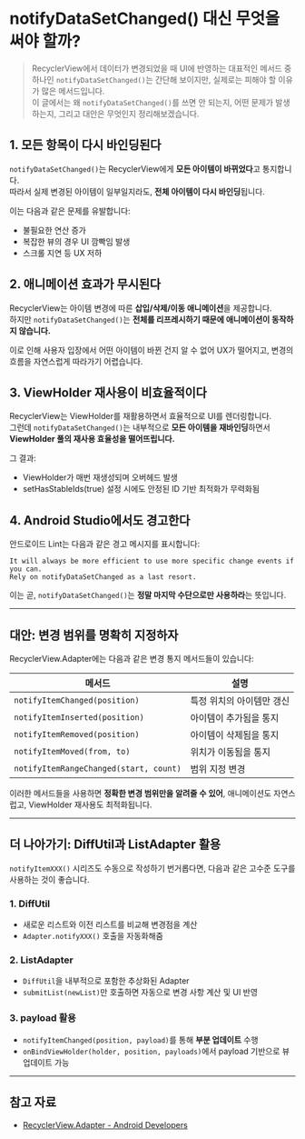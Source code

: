# notifyDataSetChanged() 대신 무엇을 써야 할까?

> RecyclerView에서 데이터가 변경되었을 때 UI에 반영하는 대표적인 메서드 중 하나인 `notifyDataSetChanged()`는 간단해 보이지만, 실제로는 피해야 할 이유가 많은 메서드입니다.  
> 이 글에서는 왜 `notifyDataSetChanged()`를 쓰면 안 되는지, 어떤 문제가 발생하는지, 그리고 대안은 무엇인지 정리해보겠습니다.  

## 1. 모든 항목이 다시 바인딩된다

`notifyDataSetChanged()`는 RecyclerView에게 **모든 아이템이 바뀌었다**고 통지합니다.  
따라서 실제 변경된 아이템이 일부일지라도, **전체 아이템이 다시 바인딩**됩니다.  

이는 다음과 같은 문제를 유발합니다:

* 불필요한 연산 증가
* 복잡한 뷰의 경우 UI 깜빡임 발생
* 스크롤 지연 등 UX 저하

## 2. 애니메이션 효과가 무시된다

RecyclerView는 아이템 변경에 따른 **삽입/삭제/이동 애니메이션**을 제공합니다.  
하지만 `notifyDataSetChanged()`는 **전체를 리프레시하기 때문에 애니메이션이 동작하지 않습니다.**

이로 인해 사용자 입장에서 어떤 아이템이 바뀐 건지 알 수 없어 UX가 떨어지고, 변경의 흐름을 자연스럽게 따라가기 어렵습니다.

## 3. ViewHolder 재사용이 비효율적이다

RecyclerView는 ViewHolder를 재활용하면서 효율적으로 UI를 렌더링합니다.  
그런데 `notifyDataSetChanged()`는 내부적으로 **모든 아이템을 재바인딩**하면서 **ViewHolder 풀의 재사용 효율성을 떨어뜨립니다.**

그 결과:

* ViewHolder가 매번 재생성되며 오버헤드 발생
* setHasStableIds(true) 설정 시에도 안정된 ID 기반 최적화가 무력화됨

## 4. Android Studio에서도 경고한다

안드로이드 Lint는 다음과 같은 경고 메시지를 표시합니다:

```
It will always be more efficient to use more specific change events if you can.  
Rely on notifyDataSetChanged as a last resort.  
```

이는 곧, `notifyDataSetChanged()`는 **정말 마지막 수단으로만 사용하라**는 뜻입니다.

---

## 대안: 변경 범위를 명확히 지정하자

RecyclerView\.Adapter에는 다음과 같은 변경 통지 메서드들이 있습니다:

| 메서드                                    | 설명             |
| -------------------------------------- | -------------- |
| `notifyItemChanged(position)`          | 특정 위치의 아이템만 갱신 |
| `notifyItemInserted(position)`         | 아이템이 추가됨을 통지   |
| `notifyItemRemoved(position)`          | 아이템이 삭제됨을 통지   |
| `notifyItemMoved(from, to)`            | 위치가 이동됨을 통지    |
| `notifyItemRangeChanged(start, count)` | 범위 지정 변경       |

이러한 메서드들을 사용하면 **정확한 변경 범위만을 알려줄 수 있어**, 애니메이션도 자연스럽고, ViewHolder 재사용도 최적화됩니다.

---

## 더 나아가기: DiffUtil과 ListAdapter 활용

`notifyItemXXX()` 시리즈도 수동으로 작성하기 번거롭다면, 다음과 같은 고수준 도구를 사용하는 것이 좋습니다.

### 1. DiffUtil

* 새로운 리스트와 이전 리스트를 비교해 변경점을 계산
* `Adapter.notifyXXX()` 호출을 자동화해줌

### 2. ListAdapter

* `DiffUtil`을 내부적으로 포함한 추상화된 Adapter
* `submitList(newList)`만 호출하면 자동으로 변경 사항 계산 및 UI 반영

### 3. payload 활용

* `notifyItemChanged(position, payload)`를 통해 **부분 업데이트** 수행
* `onBindViewHolder(holder, position, payloads)`에서 payload 기반으로 뷰 업데이트 가능

---

## 참고 자료

* [RecyclerView.Adapter - Android Developers](https://developer.android.com/reference/androidx/recyclerview/widget/RecyclerView.Adapter#notifyDataSetChanged%28%29)
